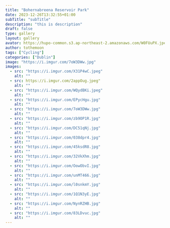 ```yaml
---
title: "Bohernabreena Reservoir Park"
date: 2023-12-26T13:32:55+01:00
subTitle: "subTitle"
description: "this is description"
draft: false
type: gallery
layout: gallery
avator: https://hupo-common.s3.ap-northeast-2.amazonaws.com/W0FUuPX.jpeg
author: tothemoon
tags: ["Cycling"]
categories: ["Dublin"]
image: "https://i.imgur.com/7oW3DWw.jpg"
images:
  - src: "https://i.imgur.com/X31P4wC.jpeg"
    alt: ""
  - src: https://i.imgur.com/2appOug.jpeg"
    alt: ""
  - src: "https://i.imgur.com/WQydBKi.jpeg"
    alt: ""
  - src: "https://i.imgur.com/EPycHgu.jpg"
    alt: ""
  - src: "https://i.imgur.com/7oW3DWw.jpg"
    alt: ""
  - src: "https://i.imgur.com/zb9OP1R.jpg"
    alt: ""
  - src: "https://i.imgur.com/DC51qNj.jpg"
    alt: ""
  - src: "https://i.imgur.com/038dpr4.jpg"
    alt: ""
  - src: "https://i.imgur.com/45ksdR8.jpg"
    alt: ""
  - src: "https://i.imgur.com/32VkXhm.jpg"
    alt: ""
  - src: "https://i.imgur.com/OowObvI.jpg"
    alt: ""
  - src: "https://i.imgur.com/unMT466.jpg"
    alt: ""
  - src: "https://i.imgur.com/l0snkmY.jpg"
    alt: ""
  - src: "https://i.imgur.com/1Q1N3yE.jpg"
    alt: ""
  - src: "https://i.imgur.com/NynRZHB.jpg"
    alt: ""
  - src: "https://i.imgur.com/83LDvuc.jpg"
    alt: ""
---
```


